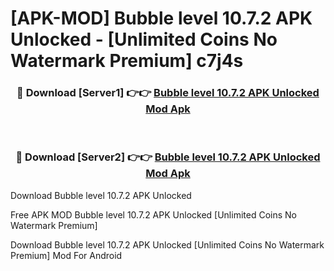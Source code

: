 # [APK-MOD] Bubble level 10.7.2 APK Unlocked - [Unlimited Coins No Watermark Premium] c7j4s



<div align="center">
<h3>🔴 Download [Server1] 👉👉 <a href="https://momento.my/?title=Bubble_level_10.7.2_APK_Unlocked">Bubble level 10.7.2 APK Unlocked Mod Apk</a></h3><br>

<h3>🔴 Download [Server2] 👉👉 <a href="https://momento.my/?title=Bubble_level_10.7.2_APK_Unlocked">Bubble level 10.7.2 APK Unlocked Mod Apk</a></h3>
</div>



Download Bubble level 10.7.2 APK Unlocked 

Free APK MOD Bubble level 10.7.2 APK Unlocked [Unlimited Coins No Watermark Premium]

Download Bubble level 10.7.2 APK Unlocked [Unlimited Coins No Watermark Premium] Mod For Android
